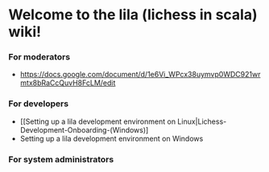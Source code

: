 # Welcome to the lila (**li**chess in sca**la**) wiki!

### For moderators
* https://docs.google.com/document/d/1e6Vi_WPcx38uymvp0WDC921wrmtx8bRaCcQuvH8FcLM/edit

### For developers
* [[Setting up a lila development environment on Linux|Lichess-Development-Onboarding-(Windows)]
* Setting up a lila development environment on Windows

### For system administrators